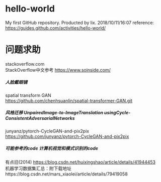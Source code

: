 # hello-world
My first GitHub repository.
Producted by lix. 
2018/10/11/16:07
reference:
https://guides.github.com/activities/hello-world/

# 问题求助
stackoverflow.com  
StackOverflow中文参考 https://www.soinside.com/



##### 人脸戴眼镜
spatial transform GAN   
https://github.com/chenhsuanlin/spatial-transformer-GAN.git
##### 风格迁移  UnpairedImage-to-ImageTranslation usingCycle-ConsistentAdversarialNetworks
junyanz/pytorch-CycleGAN-and-pix2pix   
https://github.com/junyanz/pytorch-CycleGAN-and-pix2pix  
##### 可能参考的code 计算机视觉和模式识别的code 
有点旧(2014) https://blog.csdn.net/huixingshao/article/details/41944453  
机器学习数据集汇总：附下载地址https://blog.csdn.net/mars_xiaolei/article/details/79419058  
